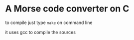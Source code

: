 # A Morse code converter on C 

to compile just type `make` on command line

it uses gcc to compile the sources
